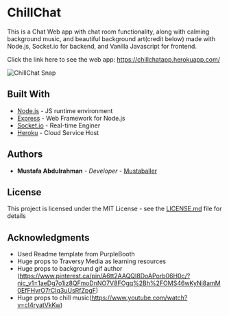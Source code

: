 # ChillChat

This is a Chat Web app with chat room functionality, along with calming background music, and beautiful background art(credit below)
made with Node.js, Socket.io for backend, and Vanilla Javascript for frontend.

Click the link here to see the web app: https://chillchatapp.herokuapp.com/

![ChillChat Snap](https://i.snipboard.io/rekNZ9.jpg)

## Built With

* [Node.js](https://nodejs.org/en/) - JS runtime environment
* [Express](https://expressjs.com/) - Web Framework for Node.js
* [Socket.io](https://socket.io/) - Real-time Enginer
* [Heroku](https://dashboard.heroku.com/apps) - Cloud Service Host

## Authors

* **Mustafa Abdulrahman** - *Developer* - [Mustaballer](https://github.com/Mustaballer)

## License

This project is licensed under the MIT License - see the [LICENSE.md](LICENSE.md) file for details

## Acknowledgments

* Used Readme template from PurpleBooth
* Huge props to Traversy Media as learning resources
* Huge props to background gif author (https://www.pinterest.ca/pin/A6tt2AAQQI8DoAPorb06H0c/?nic_v1=1aeDg7o1iz8QFmoDnNO7V8FOgq%2Bh%2FOMS46wKyNi8amM0EfFHvrO7rCIq3uUsRfZpgF)
* Huge props to chill music(https://www.youtube.com/watch?v=cI4ryatVkKw)


